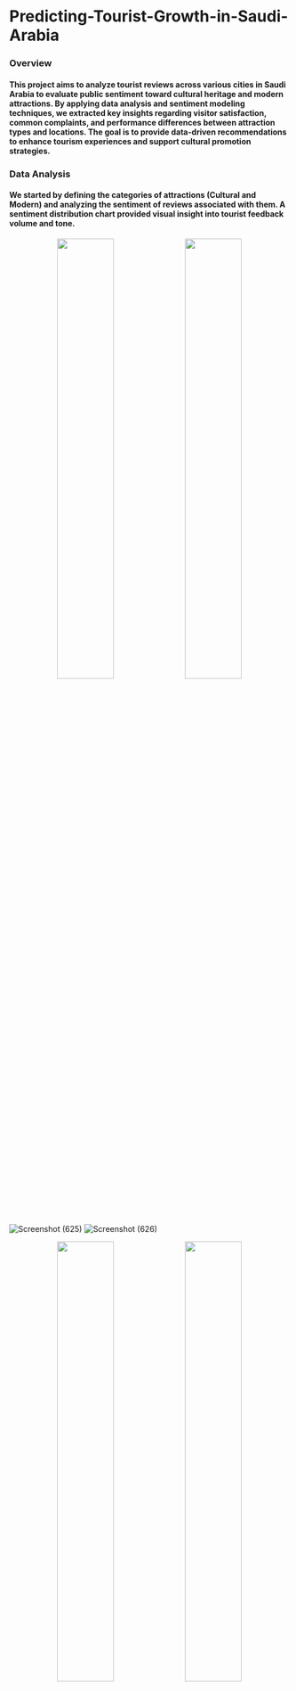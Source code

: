 # Predicting-Tourist-Growth-in-Saudi-Arabia
### Overview
#### This project aims to analyze tourist reviews across various cities in Saudi Arabia to evaluate public sentiment toward cultural heritage and modern attractions. By applying data analysis and sentiment modeling techniques, we extracted key insights regarding visitor satisfaction, common complaints, and performance differences between attraction types and locations. The goal is to provide data-driven recommendations to enhance tourism experiences and support cultural promotion strategies.
### Data Analysis
#### We started by defining the categories of attractions (Cultural and Modern) and analyzing the sentiment of reviews associated with them. A sentiment distribution chart provided visual insight into tourist feedback volume and tone.
<p align="center">
  <img src="https://github.com/user-attachments/assets/d202f108-1b97-4bd4-8301-f315240eaade" width="45%" />
  <img src="https://github.com/user-attachments/assets/a72e4b90-62e5-45c2-8fe6-0f1cef2415d4" width="45%" />
</p>

![Screenshot (625)](https://github.com/user-attachments/assets/a1c50b5e-54ca-4c12-ba5a-c600983d01f3)
![Screenshot (626)](https://github.com/user-attachments/assets/48fea56e-2b84-4363-9dc4-6b4f72ef4077)

<p align="center">
  <img src="https://github.com/user-attachments/assets/a1c50b5e-54ca-4c12-ba5a-c600983d01f3" width="45%" />
  <img src="https://github.com/user-attachments/assets/48fea56e-2b84-4363-9dc4-6b4f72ef4077" width="45%" />
</p>


### Modeling
#### In order to classify tourist reviews into positive and negative sentiments, we built a supervised machine learning pipeline using multiple models and evaluated their performance. The goal was to determine which model could best interpret public perception of Cultural Heritage and Modern Attractions across Saudi cities.
#### We began by preprocessing the textual reviews using TF-IDF Vectorization, a method that weighs words by their frequency relative to how unique they are across all documents. 
#### This representation allowed us to convert raw text into meaningful numerical vectors suitable for modeling.
#### Three different models were implemented:
#### Model Results:
#### Random Forest outperformed all other models with an accuracy of 91%, making it the final model of choice for classification.
#### Logistic Regression achieved 87% accuracy, offering a more explainable decision boundary but slightly less predictive power.
#### SVM yielded around 85% accuracy, and while effective, its complexity was not justified over Random Forest.

### 
#### Beyond numerical classification, we conducted a manual qualitative analysis of the negative reviews identified by the final model (Random Forest) to validate the model’s insights and uncover specific problem areas.
#### A number of recurring issues were identified in reviews of Modern Attractions:
#### Disappointment Relative to Expectations: Many tourists voiced frustration about high entrance fees not matching the quality or value of the experience. Example: “50 SAR just to see the fort and a tea house” was perceived as overpriced.
#### Accessibility and Navigation Issues: Several reviews mentioned the difficulty in locating attractions, such as “We drove around more than 3 times before finding the entrance.”
#### Operational Weaknesses: Staff behavior and customer service were frequently cited, with phrases like “very rude staff” appearing in multiple reviews.
#### Ambiance Without Substance: Some reviews acknowledged the attractiveness of the location but followed with “BUT” statements indicating that logistics, food, or service fell short. This mixed sentiment revealed an opportunity for improvement.

### Key Improvements
#### We conducted a city-wise performance analysis using the model’s output to see how sentiments vary across regions:
#### Riyadh: Modern Attractions received higher sentiment scores than cultural ones.
#### Jeddah: Cultural Heritage scored the highest sentiment-wise across all cities.
#### AlUla: Only Cultural Heritage reviewed — results showed strong satisfaction.
#### These results suggest that cities with preserved heritage receive more favorable sentiment, which could influence future tourism campaigns.

### Conclusion
#### This project successfully applied sentiment analysis techniques to evaluate tourist perceptions of Cultural Heritage and Modern Attractions across several cities in Saudi Arabia. Through the use of machine learning models—particularly Random Forest, which achieved the highest accuracy of 91%—we classified reviews with high confidence and extracted key insights about tourist satisfaction.
#### These findings emphasize the importance of not only increasing the number of tourist destinations but also ensuring high-quality visitor experiences, particularly in modern developments.

### Future Work
#### To build upon the current results and create a more comprehensive tourism analysis framework, several future directions are proposed:

#### Multilingual Sentiment Analysis: Extend the model to handle reviews in Arabic to capture a broader spectrum of local feedback.

#### Aspect-Based Sentiment Analysis: Identify specific topics within reviews (e.g., service, price, cleanliness) to generate more targeted improvement recommendations.

#### Advanced NLP Models: Apply transformer-based models like BERT or RoBERTa for higher classification accuracy and context-aware sentiment detection.

#### Integration with Real-Time Feedback: Develop a dashboard that ingests live reviews to provide continuous monitoring and alerting for tourism stakeholders.
#### City-Level Trend Analysis: Incorporate temporal and geographic trends to understand how sentiment evolves across different cities and seasons.


#### These enhancements will transform the system into a powerful decision-support tool for tourism stakeholders, enabling data-driven improvements in planning, service delivery, and overall visitor satisfaction throughout the Kingdom.

